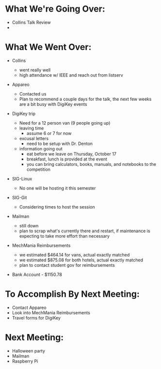 # What We're Going Over:- Collins Talk Review- # What We Went Over:  - Collins	- went really well	- high attendance w/ IEEE and reach out from listserv- Appareo	- Contacted us	- Plan to recommend a couple days for the talk, the next few weeks are a bit busy with DigiKey events- DigiKey trip	- Need for a 12 person van (9 people going up)	- leaving time		- assume 6 or 7 for now	- excusal letters		- need to be setup with Dr. Denton	- information going out		- eat before we leave on Thursday, October 17		- breakfast, lunch is provided at the event		- you can bring calculators, books, manuals, and notebooks to the competition- SIG-Linux	- No one will be hosting it this semester- SIG-Git	- Considering times to host the session- Mailman	- still down	- plan to scrap what's currently there and restart, if maintenance is expecting to take more effort than necessary- MechMania Reimbursements	- we estimated $464.14 for vans, actual exactly matched	- we estimated $875.08 for both hotels, actual exactly matched	- plan to contact student gov for reimbursements- Bank Account - $1150.78# To Accomplish By Next Meeting:  - Contact Appareo- Look into MechMania Reimbursements- Travel forms for DigiKey# Next Meeting:- Halloween party- Mailman- Raspberry Pi